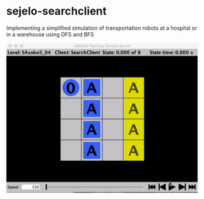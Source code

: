 # sejelo-searchclient
Implementing a simplified simulation of transportation robots at a hospital or in a warehouse using DFS and BFS

![](searchclient.gif)
